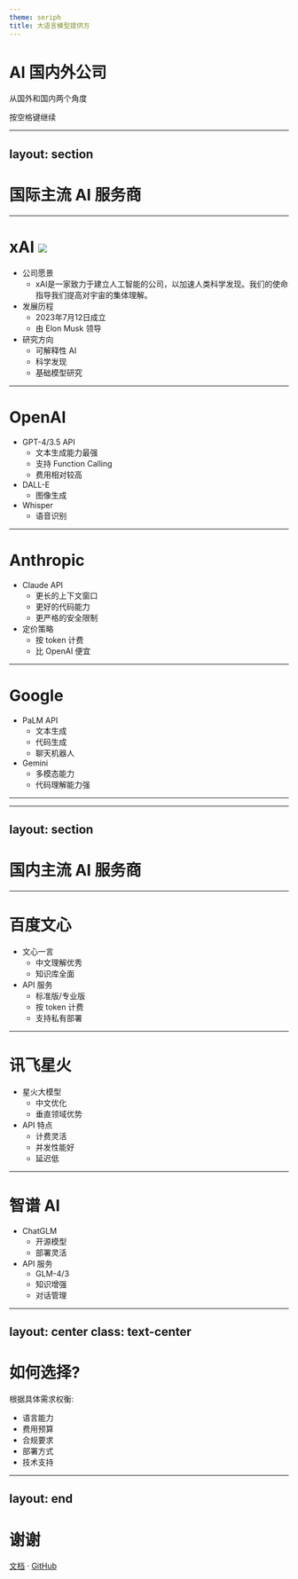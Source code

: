 ```yaml
---
theme: seriph
title: 大语言模型提供方
---
```


# AI 国内外公司

从国外和国内两个角度

<div class="pt-12">
  <span @click="$slidev.nav.next" class="px-2 py-1 rounded cursor-pointer" hover="bg-white bg-opacity-10">
    按空格键继续 <carbon:arrow-right class="inline"/>
  </span>
</div>

---
layout: section
---

# 国际主流 AI 服务商

---

# <div class="flex items-center gap-2">xAI <img src="https://unpkg.com/@lobehub/icons-static-svg@1.25.0/icons/xai.svg" class="w-8 dark:invert inline-block" /></div>

- 公司愿景
  - xAI是一家致力于建立人工智能的公司，以加速人类科学发现。我们的使命指导我们提高对宇宙的集体理解。
- 发展历程
  - 2023年7月12日成立
  - 由 Elon Musk 领导
- 研究方向
  - 可解释性 AI
  - 科学发现
  - 基础模型研究

---

# OpenAI

- GPT-4/3.5 API
  - 文本生成能力最强
  - 支持 Function Calling
  - 费用相对较高
- DALL-E
  - 图像生成
- Whisper
  - 语音识别

---

# Anthropic

- Claude API
  - 更长的上下文窗口
  - 更好的代码能力
  - 更严格的安全限制
- 定价策略
  - 按 token 计费
  - 比 OpenAI 便宜

---

# Google

- PaLM API
  - 文本生成
  - 代码生成
  - 聊天机器人
- Gemini
  - 多模态能力
  - 代码理解能力强

---



---
layout: section
---

# 国内主流 AI 服务商

---

# 百度文心

- 文心一言
  - 中文理解优秀
  - 知识库全面
- API 服务
  - 标准版/专业版
  - 按 token 计费
  - 支持私有部署

---

# 讯飞星火

- 星火大模型
  - 中文优化
  - 垂直领域优势
- API 特点
  - 计费灵活
  - 并发性能好
  - 延迟低

---

# 智谱 AI

- ChatGLM
  - 开源模型
  - 部署灵活
- API 服务
  - GLM-4/3
  - 知识增强
  - 对话管理

---
layout: center
class: text-center
---

# 如何选择?

根据具体需求权衡:
- 语言能力
- 费用预算
- 合规要求
- 部署方式
- 技术支持

---
layout: end
---

# 谢谢

[文档](https://platform.openai.com/) · [GitHub](https://github.com/yourusername/your-repo)

